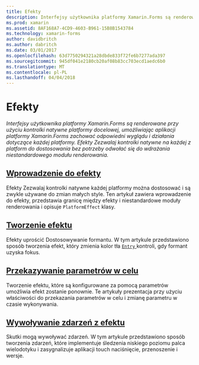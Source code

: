 ```yaml
---
title: Efekty
description: Interfejsy użytkownika platformy Xamarin.Forms są renderowane przy użyciu kontrolki natywne platformy docelowej, umożliwiając aplikacji platformy Xamarin.Forms zachować odpowiedni wyglądu i działania dotyczące każdej platformy. Efekty Zezwalaj kontrolki natywne na każdej z platform do dostosowania bez potrzeby odwołać się do wdrażania niestandardowego modułu renderowania.
ms.prod: xamarin
ms.assetid: 8AF168A7-4CD9-4603-B961-15B8B1543784
ms.technology: xamarin-forms
author: davidbritch
ms.author: dabritch
ms.date: 03/01/2017
ms.openlocfilehash: 63d7750294321a28dbde833f72fe6b7277ada397
ms.sourcegitcommit: 945df041e2180cb20af08b83cc703ecd1aedc6b0
ms.translationtype: MT
ms.contentlocale: pl-PL
ms.lasthandoff: 04/04/2018
---
```

# <a name="effects"></a>Efekty

_Interfejsy użytkownika platformy Xamarin.Forms są renderowane przy użyciu kontrolki natywne platformy docelowej, umożliwiając aplikacji platformy Xamarin.Forms zachować odpowiedni wyglądu i działania dotyczące każdej platformy. Efekty Zezwalaj kontrolki natywne na każdej z platform do dostosowania bez potrzeby odwołać się do wdrażania niestandardowego modułu renderowania._

## <a name="introduction-to-effectsintroductionmd"></a>[Wprowadzenie do efekty](introduction.md)

Efekty Zezwalaj kontrolki natywne każdej platformy można dostosować i są zwykle używane do zmian małych style. Ten artykuł zawiera wprowadzenie do efekty, przedstawia granicę między efekty i niestandardowe moduły renderowania i opisuje `PlatformEffect` klasy.

## <a name="creating-an-effectcreatingmd"></a>[Tworzenie efektu](creating.md)

Efekty uprościć Dostosowywanie formantu. W tym artykule przedstawiono sposób tworzenia efekt, który zmienia kolor tła [ `Entry` ](https://developer.xamarin.com/api/type/Xamarin.Forms.Entry/) kontroli, gdy formant uzyska fokus.

## <a name="passing-parameters-to-an-effectpassing-parametersindexmd"></a>[Przekazywanie parametrów w celu](passing-parameters/index.md)

Tworzenie efektu, które są konfigurowane za pomocą parametrów umożliwia efekt zostanie ponownie. Te artykuły prezentacja przy użyciu właściwości do przekazania parametrów w celu i zmianę parametru w czasie wykonywania.

## <a name="invoking-events-from-an-effecttouch-trackingmd"></a>[Wywoływanie zdarzeń z efektu](touch-tracking.md)

Skutki mogą wywoływać zdarzeń. W tym artykule przedstawiono sposób tworzenia zdarzeń, które implementuje śledzenia niskiego poziomu palca wielodotyku i zasygnalizuje aplikacji touch naciśnięcie, przenoszenie i wersje.